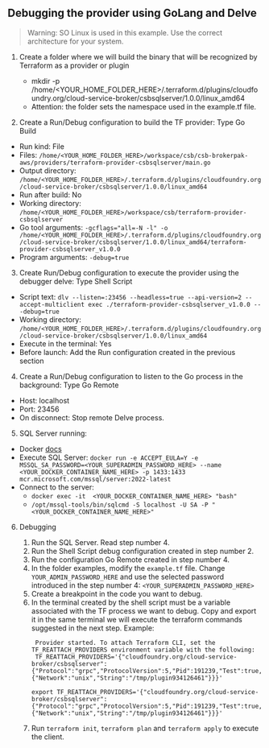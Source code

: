 ## Debugging the provider using GoLang and Delve

> Warning: SO Linux is used in this example. Use the correct architecture for your system.


1. Create a folder where we will build the binary that will be recognized by Terraform as a provider or plugin
    * mkdir -p /home/<YOUR_HOME_FOLDER_HERE>/.terraform.d/plugins/cloudfoundry.org/cloud-service-broker/csbsqlserver/1.0.0/linux_amd64
    * Attention: the folder sets the namespace used in the example.tf file.

2. Create a Run/Debug configuration to build the TF provider: Type Go Build

* Run kind: File
* Files: `/home/<YOUR_HOME_FOLDER_HERE>/workspace/csb/csb-brokerpak-aws/providers/terraform-provider-csbsqlserver/main.go`
* Output directory: `/home/<YOUR_HOME_FOLDER_HERE>/.terraform.d/plugins/cloudfoundry.org/cloud-service-broker/csbsqlserver/1.0.0/linux_amd64`
* Run after build: No
* Working directory: `/home/<YOUR_HOME_FOLDER_HERE>/workspace/csb/terraform-provider-csbsqlserver`
* Go tool arguments: `-gcflags="all=-N -l" -o /home/<YOUR_HOME_FOLDER_HERE>/.terraform.d/plugins/cloudfoundry.org/cloud-service-broker/csbsqlserver/1.0.0/linux_amd64/terraform-provider-csbsqlserver_v1.0.0`
* Program arguments: `-debug=true`



3. Create Run/Debug configuration to execute the provider using the debugger delve: Type Shell Script

* Script text: `dlv --listen=:23456 --headless=true --api-version=2 --accept-multiclient exec ./terraform-provider-csbsqlserver_v1.0.0 -- -debug=true`
* Working directory: `/home/<YOUR_HOME_FOLDER_HERE>/.terraform.d/plugins/cloudfoundry.org/cloud-service-broker/csbsqlserver/1.0.0/linux_amd64`
* Execute in the terminal: Yes
* Before launch: Add the Run configuration created in the previous section


4. Create a Run/Debug configuration to listen to the Go process in the background: Type Go Remote
* Host: localhost
* Port: 23456
* On disconnect: Stop remote Delve process.

5. SQL Server running:

* Docker [docs](https://learn.microsoft.com/en-us/sql/linux/quickstart-install-connect-docker?view=sql-server-ver16&pivots=cs1-bash)
* Execute SQL Server: `docker run -e ACCEPT_EULA=Y -e MSSQL_SA_PASSWORD=<YOUR_SUPERADMIN_PASSWORD_HERE> --name <YOUR_DOCKER_CONTAINER_NAME_HERE> -p 1433:1433 mcr.microsoft.com/mssql/server:2022-latest`
* Connect to the server:
    * `docker exec -it  <YOUR_DOCKER_CONTAINER_NAME_HERE> "bash"`
    * `/opt/mssql-tools/bin/sqlcmd -S localhost -U SA -P "<YOUR_DOCKER_CONTAINER_NAME_HERE>"`

6. Debugging

   1. Run the SQL Server. Read step number 4.
   2. Run the Shell Script debug configuration created in step number 2.
   3. Run the configuration Go Remote created in step number 4.
   4. In the folder examples, modify the `example.tf` file. Change `YOUR_ADMIN_PASSWORD_HERE` and use the selected password introduced in the step number 4: `<YOUR_SUPERADMIN_PASSWORD_HERE>`
   5. Create a breakpoint in the code you want to debug.
   6. In the terminal created by the shell script must be a variable associated with the TF process we want to debug.
      Copy and export it in the same terminal we will execute the terraform commands suggested in the next step.
      Example:
      ```shell
       Provider started. To attach Terraform CLI, set the TF_REATTACH_PROVIDERS environment variable with the following:
       TF_REATTACH_PROVIDERS='{"cloudfoundry.org/cloud-service-broker/csbsqlserver":{"Protocol":"grpc","ProtocolVersion":5,"Pid":191239,"Test":true,"Addr":{"Network":"unix","String":"/tmp/plugin934126461"}}}'
      ```
      ```shell
      export TF_REATTACH_PROVIDERS='{"cloudfoundry.org/cloud-service-broker/csbsqlserver":{"Protocol":"grpc","ProtocolVersion":5,"Pid":191239,"Test":true,"Addr":{"Network":"unix","String":"/tmp/plugin934126461"}}}'
      ```
   8. Run `terraform init`, `terraform plan` and `terraform apply` to execute the client.